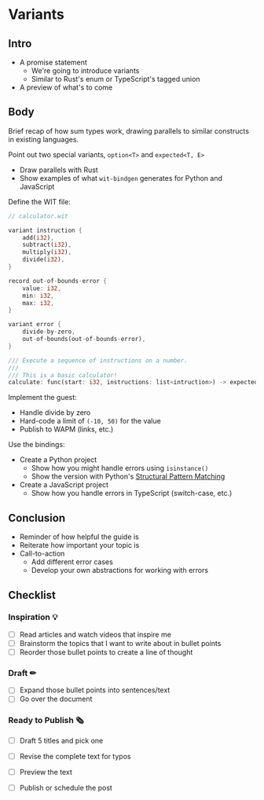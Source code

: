 # Variants

## Intro

- A promise statement
  - We're going to introduce variants
  - Similar to Rust's enum or TypeScript's tagged union
- A preview of what's to come

## Body

Brief recap of how sum types work, drawing parallels to similar constructs in
existing languages.

Point out two special variants, `option<T>` and `expected<T, E>`
- Draw parallels with Rust
- Show examples of what `wit-bindgen` generates for Python and JavaScript

Define the WIT file:

```rust
// calculator.wit

variant instruction {
    add(i32),
    subtract(i32),
    multiply(i32),
    divide(i32),
}

record out-of-bounds-error {
    value: i32,
    min: i32,
    max: i32,
}

variant error {
    divide-by-zero,
    out-of-bounds(out-of-bounds-error),
}

/// Execute a sequence of instructions on a number.
///
/// This is a basic calculator!
calculate: func(start: i32, instructions: list<intruction>) -> expected<i32, error>
```

Implement the guest:
- Handle divide by zero
- Hard-code a limit of `(-10, 50)` for the value
- Publish to WAPM (links, etc.)

Use the bindings:
- Create a Python project
  - Show how you might handle errors using `isinstance()`
  - Show the version with Python's [Structural Pattern Matching](https://peps.python.org/pep-0636/)
- Create a JavaScript project
  - Show how you handle errors in TypeScript (switch-case, etc.)

## Conclusion

- Reminder of how helpful the guide is
- Reiterate how important your topic is
- Call-to-action
  - Add different error cases
  - Develop your own abstractions for working with errors

## Checklist

### Inspiration 💡

- [ ] Read articles and watch videos that inspire me
- [ ] Brainstorm the topics that I want to write about in bullet points
- [ ] Reorder those bullet points to create a line of thought

### Draft ✏

- [ ] Expand those bullet points into sentences/text
- [ ] Go over the document

### Ready to Publish 🗞

- [ ] Draft 5 titles and pick one
- [ ] Revise the complete text for typos
- [ ] Preview the text
- [ ] Publish or schedule the post


